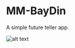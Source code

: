 # MM-BayDin
A simple future teller app.

![alt text](https://github.com/nyinyihtunlwin/MM-BayDin/blob/master/appscreenshot.png)
